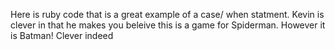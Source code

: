 Here is ruby code that is a great example of a case/ when statment. Kevin is clever in that he makes you beleive this is a game for Spiderman. However it is Batman! Clever indeed
